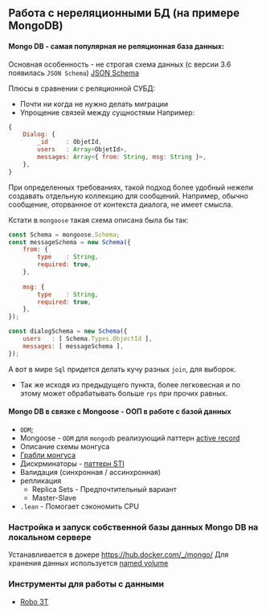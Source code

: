 ## Работа с нереляционными БД (на примере MongoDB)  
 
#### Mongo DB - самая популярная не реляционная база данных:

Основная особенность - не строгая схема данных (с версии 3.6 появилась `JSON Schema`)
[JSON Schema](https://docs.mongodb.com/manual/core/schema-validation/#json-schema)

Плюсы в сравнении с реляционной СУБД:
* Почти ни когда не нужно делать миграции
* Упрощение связей между сущностями 
Например:
```javascript
{
	Dialog: {
		_id     : ObjetId,
		users   : Array<ObjetId>,
		messages: Array<{ from: String, msg: String }>,
	},
}
```
При определенных требованиях, такой подход более удобный нежели создавать отдельную коллекцию для сообщений. Например, обычно сообщение, оторванное от контекста диалога, не имеет смысла.

Кстати в `mongoose` такая схема описана была бы так:

```javascript
const Schema = mongoose.Schema;
const messageSchema = new Schema({
	from: {
		type    : String,
		required: true,
	},
	
	msg: {
		type    : String,
		required: true,
	},
});

const dialogSchema = new Schema({
	users   : [ Schema.Types.ObjectId ],
	messages: [ messageSchema ],
});
```

А вот в мире `Sql` придется делать кучу разных `join`, для выборок.

* Так же исходя из предыдущего пункта, более легковесная и по этому может обрабатывать больше `rps` при прочих равных.


#### Mongo DB в связке с Mongoose - ООП в работе с базой данных  
* `ODM`;
* Mongoose - `ODM` для `mongodb` реализующий паттерн [active record](https://ru.wikipedia.org/wiki/ActiveRecord)
* Описание схемы монгуса
* [Грабли монгуса](https://habrahabr.ru/post/253395/)
* Дискрминаторы - [паттерн STI](http://design-pattern.ru/patterns/single-table-inheritance.html)
* Валидация (синхронная / ассинхронная)
* репликация
  * Replica Sets - Предпочтительный вариант
  * Master-Slave
* `.lean` - Помогает сэкономить CPU

### Настройка и запуск собственной базы данных Mongo DB на локальном сервере
 
 Устанавливается в докере https://hub.docker.com/_/mongo/
 Для хранения данных используется [named volume](https://docs.docker.com/storage/#good-use-cases-for-bind-mounts) 
 
 
 ### Инструменты для работы с данными
 * [Robo 3T](https://robomongo.org/)
